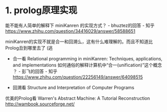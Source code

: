 # 1. prolog原理实现








能不能有人简单的解释下 miniKanren 的实现方式？ - bhuztez的回答 - 知乎
https://www.zhihu.com/question/34416029/answer/58588651

miniKanren的实现不就是合一和回溯么，这有什么难理解的。而且不知道比Prolog丑到哪里去了 (逃

- 合一看 Relational programming in miniKanren: Techniques, applications, and implementations
如何通俗的解释计算机中“合一(unification)”这个概念 ？ - 彭飞的回答 - 知乎
https://www.zhihu.com/question/22256149/answer/64098515



- 回溯看 Structure and Interpretation of Computer Programs

优美的Prolog看 Warren's Abstract Machine: A Tutorial Reconstruction http://wambook.sourceforge.net/










